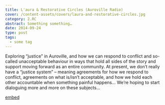```yaml
---
title: L'aura & Restorative Circles (Auroville Radio)
cover: /content-assets/covers/laura-and-restorative-circles.jpg
category: 2.RC
abstract: Something something…
date: 2014-09-24
type: post
tags:
  - some tag
---
```


Exploring “justice” in Auroville, and how we can respond to conflict and so-called unacceptable behaviour in ways that hold all sides of the story and support moving forward as an entire community. At present, we don’t really have a “justice system” – meaning agreements for how we respond to conflict, agreements on what is/isn’t acceptable, and how we hold each other accountable when something painful happens… We’re hoping to start dialoguing more and more on these subjects…

[embed](https://www.youtube.com/watch?v=jRrurVLtprE)
